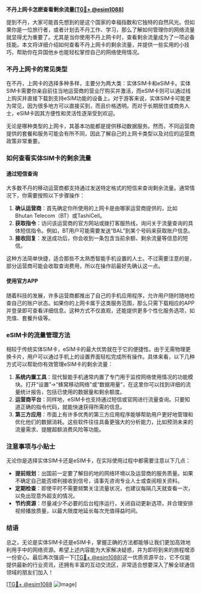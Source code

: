 **不丹上网卡怎麽查看剩余流量[[TG💪+ @esim1088](https://t.me/s/esim1088)]**

提到不丹，大家可能首先想到的是这个国家的幸福指数和它独特的自然风光。但如果你是一位旅行者，或者计划去不丹工作、学习，那么了解如何管理你的网络流量就显得尤为重要了。尤其是当你使用不丹上网卡时，查看剩余流量成为了一项必备技能。本文将详细介绍如何查看不丹上网卡的剩余流量，并提供一些实用的小技巧，帮助你在异国他乡也能轻松掌控自己的网络使用情况。

### 不丹上网卡的常见类型

在不丹，上网卡的选择多种多样，主要分为两大类：实体SIM卡和eSIM卡。实体SIM卡需要你亲自前往当地运营商的营业厅购买并激活，而eSIM卡则可以通过线上购买并直接下载到支持eSIM功能的设备上。对于游客来说，实体SIM卡可能更为常见，因为很多地方可以直接买到，而且价格透明。而对于长期居住或商务人士，eSIM卡因其方便性和灵活性逐渐受到欢迎。

无论是哪种类型的上网卡，其基本功能都是提供移动数据服务。然而，不同运营商提供的套餐和服务可能会有所不同，因此了解自己的上网卡类型以及对应的运营商政策非常重要。

### 如何查看实体SIM卡的剩余流量

#### 通过短信查询
大多数不丹的移动运营商都支持通过发送特定格式的短信来查询剩余流量。通常情况下，你需要按照以下步骤操作：

1. **确认运营商**：首先确定你所使用的上网卡是由哪家运营商提供的，比如Bhutan Telecom（BT）或TashiCell。
2. **获取指令**：访问该运营商的官方网站或拨打客服热线，询问关于流量查询的具体短信指令。例如，BT用户可能需要发送“BAL”到某个号码来获取账户信息。
3. **接收回复**：发送成功后，你会收到一条包含当前余额、剩余流量等信息的短信。

这种方法简单快捷，适合那些不太熟悉智能手机设置的人士。不过需要注意的是，部分运营商可能会收取查询费用，所以在操作前最好先确认这一点。

#### 使用官方APP
随着科技的发展，许多运营商都推出了自己的手机应用程序，允许用户随时随地检查自己的账户状态。如果你的上网卡属于这类服务范围，那么只需下载相应的APP并登录即可查看详细信息。这种方式不仅直观，还能提供更多个性化服务选项，如充值、套餐升级等。

### eSIM卡的流量管理方法

相较于传统实体SIM卡，eSIM卡的最大优势就在于它的便捷性。由于无需物理更换卡片，用户可以通过手机上的设置界面轻松完成所有操作。具体来看，以下几种方式可以帮助你有效管理eSIM卡的剩余流量：

1. **系统内置工具**：现代智能手机通常内置了专门用于监控网络使用情况的功能模块。打开“设置”->“蜂窝移动网络”或“数据用量”，在这里你可以找到详细的流量统计报告，包括已使用的数据量和剩余额度。
2. **运营商平台**：同样地，eSIM卡也支持通过短信或官网进行流量查询。只要知道正确的指令代码，就能快速获得所需的信息。
3. **第三方应用**：市面上有许多优秀的第三方应用程序能够帮助用户更好地管理和优化他们的数据消耗。这些软件往往具备更强大的分析能力，比如预测未来的流量需求、提醒超额消费风险等功能。

### 注意事项与小贴士

无论你是选择实体SIM卡还是eSIM卡，在实际使用过程中都需要注意以下几点：

- **提前规划**：出国前一定要了解目的地的网络环境以及运营商的服务质量。如果不确定自己能否顺利接收到信号，请事先咨询专业人士或查阅相关资料。
- **定期检查**：即使平时不需要频繁关注流量状况，也建议每隔几天就查看一次，以免出现意外超支的情况。
- **节约资源**：尽量减少不必要的后台程序运行，关闭自动更新选项，并合理安排视频播放质量，以最大限度地延长每次充值得益时间。

### 结语

总之，无论是实体SIM卡还是eSIM卡，掌握正确的方法都能够让我们更加高效地利用手中的网络资源。希望上述内容能为大家解决疑惑，并为即将到来的旅程增添一份安心。最后再次强调一下[[TG💪+ @esim1088](https://t.me/s/esim1088)]这一优质资源平台，它不仅能提供最新的行业资讯，还拥有丰富的互动交流区，非常适合想要深入了解全球通信领域的朋友们加入！

[[TG💪+ @esim1088](https://t.me/s/esim1088) ![Image](https://i.postimg.cc/4NQfJmqS/Snipaste-2025-05-13-00-14-12.png)]